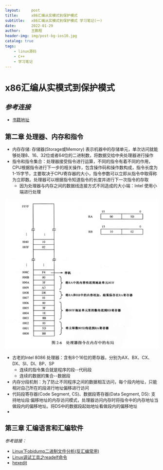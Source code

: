 ```yaml
---
layout:     post
title:      x86汇编从实模式到保护模式 
subtitle:   x86汇编从实模式到保护模式 学习笔记(一)
date:       2022-01-29
author:     王鹏程
header-img: img/post-bg-ios10.jpg
catalog: true
tags:
    - linux源码
    - C++ 
    - 学习笔记
---
```


# x86汇编从实模式到保护模式

## _参考连接_
- [书籍地址](https://github.com/sunym1993/flash-linux0.11-talk/blob/main/%E4%B8%80%E4%BA%9B%E9%9D%9E%E5%BF%85%E8%A6%81%E7%9A%84%E8%B5%84%E6%96%99/x86%E6%B1%87%E7%BC%96%E8%AF%AD%E8%A8%80_%E4%BB%8E%E5%AE%9E%E6%A8%A1%E5%BC%8F%E5%88%B0%E4%BF%9D%E6%8A%A4%E6%A8%A1%E5%BC%8F(%E5%AE%8C%E6%95%B4%E6%89%AB%E6%8F%8F%E7%89%88).pdf)

## 第二章 处理器、内存和指令
- 内存存储: 存储器(Storage或Memory) 表示机器中的存储单元，单次访问就能够处理8、16、32位或者64位的二进制数，将数据交给中央处理器进行操作
- 指令和指令集合：处理器接受指令进行运算，不同的指令有着不同的作用，CPU根据指令进行下一步的相关操作，包含操作码和操作数构成，指令长度为1-15字节，主要取决于CPU寄存器的大小，指令参数可以立即从指令中取得称为立即数。处理器可以根据指令知道指令的长度并进行下一次指令的存取
    - 因为处理器与内存之间的数据线连接方式不同造成的大小端：Intel 使用小端进行处理  

![中间显示图像](../img/2022-01-29-21-11-58.png)
- 古老的Intel 8086 处理器：含有8个16位的寄存器，分别为AX、BX、CX、DX、SI、DI、BP、SP
    - 连续的指令集合就是程序的段--代码段
    - 连续的数据的集合--数据段
- 内存分段机制：为了防止不同程序之间的数据相互访问，每个段内地址，只能相对自己所在的段进行地址偏移进行访问
- 代码段寄存器(Code Segment, CS)、数据段寄存器(Data Segment, DS): 支持地址段:偏移地址的内存访问模式，处理器访问内存时将指令中的内存地址当做段内的偏移地址。将DS中的数据段起始地址看做段内的偏移地址
- 


## 第三章 汇编语言和汇编软件
_参考链接：_
- [Linux下objdump二进制文件分析(反汇编常用)](https://blog.csdn.net/chen1415886044/article/details/104698084)
- [Linux调试工具之readelf命令](https://blog.csdn.net/chen1415886044/article/details/104676631)
- [hexedit](https://www.cnblogs.com/lsgxeva/p/8733143.html)


